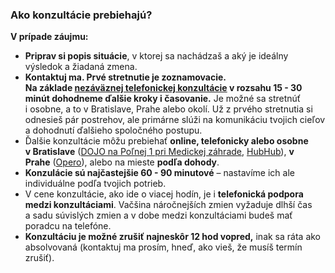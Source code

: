 ### Ako konzultácie prebiehajú?

**V prípade záujmu:**

- **Priprav si popis situácie**, v ktorej sa nachádzaš a aký je ideálny výsledok a žiadaná zmena.
- **Kontaktuj ma. Prvé stretnutie je zoznamovacie. Na základe [nezáväznej telefonickej konzultácie](https://calendar.google.com/calendar/u/0/appointments/schedules/AcZssZ2sepIGc8sosu7oevx1Xk3fYGiGule7mdjFghy02Uxslk_TfTEAKBMw2bsN5Ja3WZ4nHWgMTcsM) v rozsahu 15 - 30 minút dohodneme ďalšie kroky i časovanie.** Je možné sa stretnúť i osobne, a to v Bratislave, Prahe alebo okolí. Už z prvého stretnutia si odnesieš pár postrehov, ale primárne slúži na komunikáciu tvojich cieľov a dohodnutí ďalšieho spoločného postupu.
- Ďalšie konzultácie môžu prebiehať **online, telefonicky alebo osobne v Bratislave** ([DOJO na Poľnej 1 pri Medickej záhrade](https://maps.app.goo.gl/isVaMKoWVRoDehYP8), [HubHub](https://www.hubhub.com/location/bratislava-nivy-tower/)), **v Prahe** ([Opero](https://www.opero.cz/cs/prostor)), alebo na mieste **podľa dohody**.
- **Konzulácie sú najčastejšie 60 - 90 minutové** – nastavíme ich ale individuálne podľa tvojich potrieb.
- V cene konzultácie, ako ide o viacej hodín, je i **telefonická podpora medzi konzultáciami**. Vačšina náročnejších zmien vyžaduje dlhší čas a sadu súvislých zmien a v dobe medzi konzultáciami budeš mať poradcu na telefóne.
- **Konzultáciu je možné zrušiť najneskôr 12 hod vopred,** inak sa ráta ako absolvovaná (kontaktuj ma prosím, hneď, ako vieš, že musíš termín zrušiť).